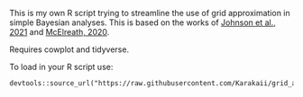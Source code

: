 This is my own R script trying to streamline the use of grid approximation in simple Bayesian analyses. 
This is based on the works of [Johnson et al., 2021](https://www.bayesrulesbook.com/chapter-6.html#grid-approximation) and [McElreath, 2020](https://xcelab.net/rm/statistical-rethinking/).

Requires cowplot and tidyverse.

To load in your R script use:
```{r}
devtools::source_url("https://raw.githubusercontent.com/Karakaii/grid_approximation/main/grid_approximation.R")
```
